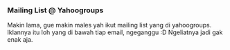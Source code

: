 ### Mailing List @ Yahoogroups

Makin lama, gue makin males yah ikut mailing list yang di yahoogroups. Iklannya itu loh yang di bawah tiap email, ngeganggu :D
Ngeliatnya jadi gak enak aja.

<!-- METADATA: {"time": "2008-02-27 20:07:30", "title": "Mailing List @ Yahoogroups"} -->
